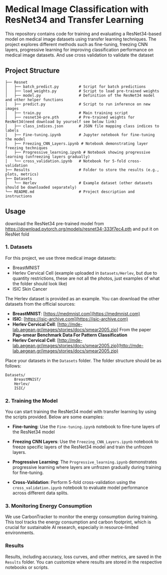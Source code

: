 
# Medical Image Classification with ResNet34 and Transfer Learning

This repository contains code for training and evaluating a ResNet34-based model on medical image datasets using transfer learning techniques. The project explores different methods such as fine-tuning, freezing CNN layers, progressive learning for improving classification performance on medical image datasets. And use cross validation to validate the dataset

## Project Structure

```
├── Resnet
│   ├── batch_predict.py         # Script for batch predictions
│   ├── load_weights.py          # Script to load pre-trained weights
│   ├── model.py                 # Definition of the ResNet34 model and other helper functions
│   ├── predict.py               # Script to run inference on new images
│   ├── train.py                 # Main training script
│   ├── resnet34-pre.pth         # Pre-trained weights for ResNet34(need download by yourself see below link)
│   ├── class_indices.json       # JSON file mapping class indices to labels
│   ├── Fine-tuning.ipynb        # Jupyter notebook for fine-tuning the model
│   ├── Freezing_CNN_Layers.ipynb # Notebook demonstrating layer freezing techniques
│   ├── Progressive_learning.ipynb # Notebook showing progressive learning (unfreezing layers gradually)
│   └── cross_validation.ipynb   # Notebook for 5-fold cross-validation
├── Results                      # Folder to store the results (e.g., plots, metrics)
├── Datasets
│   └── Herlev                   # Example dataset (other datasets should be downloaded separately)
└── README.md                    # Project description and instructions
```

## Usage

download the ResNet34 pre-trained model from    
https://download.pytorch.org/models/resnet34-333f7ec4.pth
and put it on ResNet fold

### 1. Datasets

For this project, we use three medical image datasets:
- BreastMNIST
- Herlev Cervical Cell (example uploaded in `Datasets/Herlev`, but due to quantity restrictions, these are not all the photos, just examples of what the folder should look like)
- ISIC Skin Cancer

The Herlev dataset is provided as an example. You can download the other datasets from the official sources:
- **BreastMNIST**: [https://medmnist.com](https://medmnist.com)
- **ISIC**: [https://isic-archive.com](https://isic-archive.com)
- **Herlev Cervical Cell**: [http://mde-lab.aegean.gr/images/stories/docs/smear2005.zip] From the paper **Pap-smear Benchmark Data For Pattern Classification**
-  **Herlev Cervical Cell**: [http://mde-lab.aegean.gr/images/stories/docs/smear2005.zip](http://mde-lab.aegean.gr/images/stories/docs/smear2005.zip)


Place your datasets in the `Datasets` folder. The folder structure should be as follows:
```
Datasets/
    BreastMNIST/
    Herlev/
    ISIC/
```

### 2. Training the Model

You can start training the ResNet34 model with transfer learning by using the scripts provided. Below are some examples:

- **Fine-tuning**:
  Use the `Fine-tuning.ipynb` notebook to fine-tune layers of the ResNet34 model

- **Freezing CNN Layers**:
  Use the `Freezing_CNN_Layers.ipynb` notebook to freeze specific layers of the ResNet34 model and train the unfrozen layers.

- **Progressive Learning**:
  The `Progressive_learning.ipynb` demonstrates progressive learning where layers are unfrozen gradually during training for fine-tuning.

- **Cross-Validation**:
  Perform 5-fold cross-validation using the `cross_validation.ipynb` notebook to evaluate model performance across different data splits.

### 3. Monitoring Energy Consumption

We use CarbonTracker to monitor the energy consumption during training. This tool tracks the energy consumption and carbon footprint, which is crucial for sustainable AI research, especially in resource-limited environments.

### Results

Results, including accuracy, loss curves, and other metrics, are saved in the `Results` folder. You can customize where results are stored in the respective notebooks or scripts.
